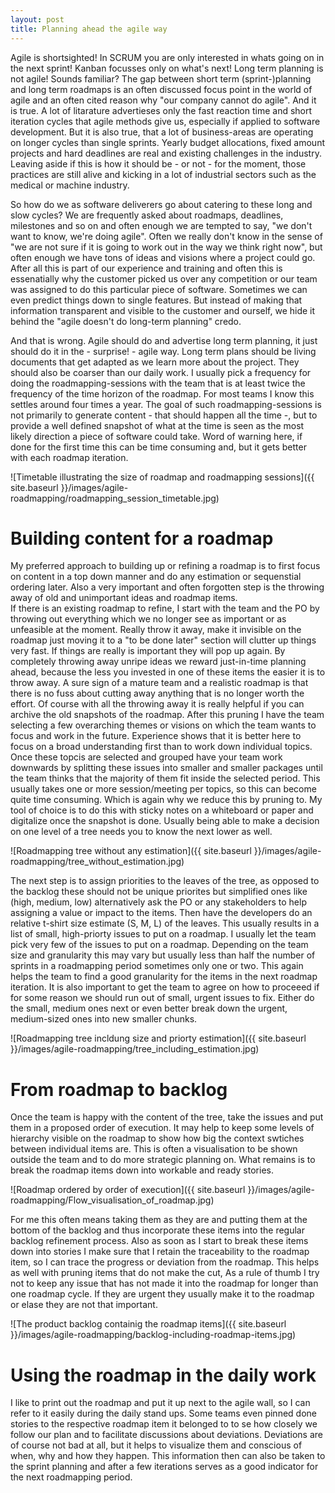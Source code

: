 ```yaml
---
layout: post
title: Planning ahead the agile way  
---
```


Agile is shortsighted! In SCRUM you are only interested in whats going on in the next sprint! Kanban focusses only on what's next! Long term planning is not agile! Sounds familiar? The gap between short term (sprint-)planning and long term roadmaps is an often discussed focus point in the world of agile and an often cited reason why "our company cannot do agile". 
And it is true. A lot of litarature advertieses only the fast reaction time and short iteration cycles that agile methods give us, especially if applied to software development. But it is also true, that a lot of business-areas are operating on longer cycles than single sprints. Yearly budget allocations, fixed amount projects and hard deadlines are real and existing challenges in the industry. Leaving aside if this is how it should be - or not - for the moment, those practices are still alive and kicking in a lot of industrial sectors such as the medical or machine industry. 

So how do we as software deliverers go about catering to these long and slow cycles? We are frequently asked about roadmaps, deadlines, milestones and so on and often enough we are tempted to say, "we don't want to know, we're doing agile". Often we really don't know in the sense of "we are not sure if it is going to work out in the way we think right now", but often enough we have tons of ideas and visions where a project could go. After all this is part of our experience and training and often this is essenatially why the customer picked us over any competition or our team was assigned to do this particular piece of software. Sometimes we can even predict things down to single features. But instead of making that information transparent and visible to the customer and ourself, we hide it behind the "agile doesn't do long-term planning" credo. 

And that is wrong. Agile should do and advertise long term planning, it just should do it in the - surprise! - agile way. Long term plans should be living documents that get adapted as we learn more about the project. They should also be coarser than our daily work. I usually pick a frequency for doing the roadmapping-sessions with the team that is at least twice the frequency of the time horizon of the roadmap. For most teams I know this settles around four times a year. The goal of such roadmapping-sessions is not primarily to generate content - that should happen all the time -, but to provide a well defined snapshot of what at the time is seen as the most likely direction a piece of software could take. Word of warning here, if done for the first time this can be time consuming and, but it gets better with each roadmap iteration. 

![Timetable illustrating the size of roadmap and roadmapping sessions]({{ site.baseurl }}/images/agile-roadmapping/roadmapping_session_timetable.jpg)

# Building content for a roadmap 

My preferred approach to building up or refining a roadmap is to first focus on content in a top down manner and do any estimation or sequenstial ordering later. Also a very important and often forgotten step is the throwing away of old and unimportant ideas and roadmap items.  
If there is an existing roadmap to refine, I start with the team and the PO by throwing out everything which we no longer see as important or as unfeasible at the moment. Really throw it away, make it invisible on the roadmap just moving it to a "to be done later" section will clutter up things very fast. If things are really is important they will pop up again. By completely throwing away unripe ideas we reward just-in-time planning ahead, because the less you invested in one of these items the easier it is to throw away. A sure sign of a mature team and a realistic roadmap is that there is no fuss about cutting away anything that is no longer worth the effort. Of course with all the throwing away it is really helpful if you can archive the old snapshots of the roadmap.
After this pruning I have the team selecting a few overarching themes or visions on which the team wants to focus and work in the future. Experience shows that it is better here to focus on a broad understanding first than to work down individual topics. Once these topcis are selected and grouped have your team work downwards by splitting these issues into smaller and smaller packages until the team thinks that the majority of them fit inside the selected period.  This usually takes one or more session/meeting per topics, so this can become quite time consuming. Which is again why we reduce this by pruning to. My tool of choice is to do this with sticky notes on a whiteboard or paper and digitalize once the snapshot is done. Usually being able to make a decision on one level of a tree needs you to know the next lower as well.  

![Roadmapping tree without any estimation]({{ site.baseurl }}/images/agile-roadmapping/tree_without_estimation.jpg) 

The next step is to assign priorities to the leaves of the tree, as opposed to the backlog these should not be unique priorites but simplified ones like (high, medium, low) alternatively ask the PO or any stakeholders to help assigning a value or impact to the items. Then have the developers do an relative t-shirt size estimate (S, M, L) of the leaves. This usually results in a list of small, high-priorty issues to put on a roadmap. I usually let the team pick very few of the issues to put on a roadmap. Depending on the team size and granularity this may vary but usually less than half the number of sprints in a roadmapping period sometimes only one or two. This again helps the team to find a good granularity for the items in the next roadmap iteration. It is also important to get the team to agree on how to proceeed if for some reason we should run out of small, urgent issues to fix. Either do the small, medium ones next or even better break down the urgent, medium-sized ones into new smaller chunks. 

![Roadmapping tree incldung size and priorty estimation]({{ site.baseurl }}/images/agile-roadmapping/tree_including_estimation.jpg)

# From roadmap to backlog 

Once the team is happy with the content of the tree, take the issues and put them in a proposed order of execution. It may help to keep some levels of hierarchy visible on the roadmap to show how big the context swtiches between individual items are. This is often a visualisation to be shown outside the team and to do more strategic planning on. What remains is to break the roadmap items down into workable and ready stories.

![Roadmap ordered by order of execution]({{ site.baseurl }}/images/agile-roadmapping/Flow_visualisation_of_roadmap.jpg)

For me this often means taking them as they are and putting them at the bottom of the backlog and thus incorporate these items into the regular backlog refinement process. Also as soon as I start to break these items down into stories I make sure that I retain the traceability to the roadmap item, so I can trace the progress or deviation from the roadmap. This helps as well with pruning items that do not make the cut, As a rule of thumb I try not to keep any issue that has not made it into the roadmap for longer than one roadmap cycle.  If they are urgent they usually make it to the roadmap or elase they are not that important. 

![The product backlog containig the roadmap items]({{ site.baseurl }}/images/agile-roadmapping/backlog-including-roadmap-items.jpg)

# Using the roadmap in the daily work 

I like to print out the roadmap and put it up next to the agile wall, so I can refer to it easily during the daily stand ups. Some teams even pinned done stories to the respective roadmap item it belonged to to se how closely we follow our plan and to facilitate discussions about deviations. Deviations are of course not bad at all, but it helps to visualize them and conscious of when, why and how they happen. This information then can also be taken to the sprint planning and after a few iterations serves as a good indicator for the next roadmapping period. 